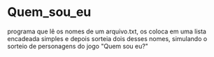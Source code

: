 # Quem_sou_eu
programa que lê os nomes de um arquivo.txt, os coloca em uma lista encadeada simples e depois sorteia dois desses nomes, simulando o sorteio de personagens do jogo "Quem sou eu?"
